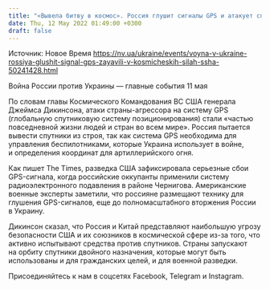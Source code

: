 ```yaml
---
title: "«Вывела битву в космос». Россия глушит сигналы GPS и атакует спутники — The Times"
date: Thu, 12 May 2022 01:49:00 +0300
draft: false
---
```

Источник: Новое Время https://nv.ua/ukraine/events/voyna-v-ukraine-rossiya-glushit-signal-gps-zayavili-v-kosmicheskih-silah-ssha-50241428.html


Война России против Украины — главные события 11 мая

 По словам главы Космического Командования ВС США генерала Джеймса Дикинсона, атаки страны-агрессора на систему GPS (глобальную спутниковую систему позиционирования) стали «частью повседневной жизни людей и стран во всем мире». Россия пытается вывести спутники из строя, так как система GPS необходима для управления беспилотниками, которые Украина использует в войне, и определения координат для артиллерийского огня.

Как пишет The Times, разведка США зафиксировала серьезные сбои GPS-сигнала, когда российские оккупанты применили систему радиоэлектронного подавления в районе Чернигова. Американские военные эксперты заметили, что россияне размещают технику для глушения GPS-сигналов, еще до полномасштабного вторжения России в Украину.

Дикинсон сказал, что Россия и Китай представляют наибольшую угрозу безопасности США и их союзников в космической сфере из-за того, что активно испытывают средства против спутников. Страны запускают на орбиту спутники двойного назначения, которые могут быть использованы и для гражданских целей, и для военной разведки.

Присоединяйтесь к нам в соцсетях Facebook, Telegram и Instagram.
